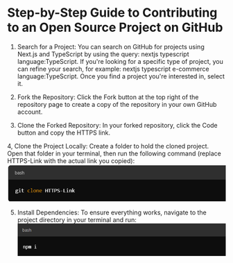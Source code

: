 # Step-by-Step Guide to Contributing to an Open Source Project on GitHub

1. Search for a Project: You can search on GitHub for projects using Next.js and TypeScript by using the query: nextjs typescript language:TypeScript. If you're looking for a specific type of project, you can refine your search, for example: nextjs typescript e-commerce language:TypeScript. Once you find a project you're interested in, select it.

2. Fork the Repository: Click the Fork button at the top right of the repository page to create a copy of the repository in your own GitHub account.

3. Clone the Forked Repository: In your forked repository, click the Code button and copy the HTTPS link.

4, Clone the Project Locally: Create a folder to hold the cloned project. Open that folder in your terminal, then run the following command (replace HTTPS-Link with the actual link you copied):
![alt text](image.png)

5. Install Dependencies: To ensure everything works, navigate to the project directory in your terminal and run:
![alt text](image-1.png)
